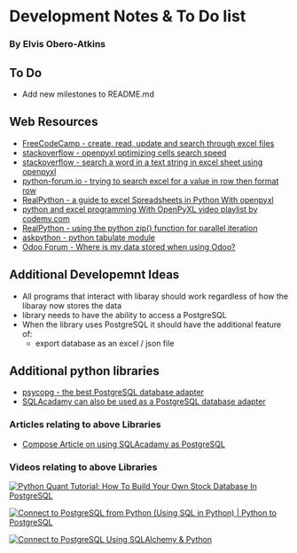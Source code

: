 # Development Notes & To Do list

### By Elvis Obero-Atkins

## To Do

- Add new milestones to README.md

## Web Resources

- [FreeCodeCamp - create, read, update and search through excel files](https://www.freecodecamp.org/news/how-to-create-read-update-and-search-through-excel-files-using-python-c70680d811d4/)
- [stackoverflow - openpyxl optimizing cells search speed](https://stackoverflow.com/questions/34054272/openpyxl-optimizing-cells-search-speed)
- [stackoverflow - search a word in a text string in excel sheet using openpyxl](https://stackoverflow.com/questions/34186335/search-a-word-in-a-text-string-in-excel-sheet-using-openpyxl)
- [python-forum.io - trying to search excel for a value in row then format row](https://python-forum.io/thread-21543.html)
- [RealPython - a guide to excel Spreadsheets in Python With openpyxl](https://realpython.com/openpyxl-excel-spreadsheets-python/)
- [python and excel programming With OpenPyXL video playlist by codemy.com](https://www.youtube.com/playlist?list=PLCC34OHNcOtrMWIf_MXWrCajQwp3lL27T)
- [RealPython - using the python zip() function for parallel iteration](https://realpython.com/python-zip-function/)
- [askpython - python tabulate module](https://www.askpython.com/python-modules/tabulate-tables-in-python)
- [Odoo Forum - Where is my data stored when using Odoo?](https://www.odoo.com/forum/help-1/where-is-my-data-stored-when-using-odoo-58043)

## Additional Developemnt Ideas

- All programs that interact with libaray should work regardless of
  how the libaray now stores the data
- library needs to have the ability to access a PostgreSQL
- When the library uses PostgreSQL it should have the additional feature of:
  - export database as an excel / json file

## Additional python libraries

- [psycopg - the best PostgreSQL database adapter](https://www.psycopg.org/)
- [SQLAcadamy can also be used as a PostgreSQL database adapter](https://www.psycopg.org/)

### Articles relating to above Libraries

- [Compose Article on using SQLAcadamy as PostgreSQL](https://www.compose.com/articles/using-postgresql-through-sqlalchemy/)

### Videos relating to above Libraries

[![Python Quant Tutorial: How To Build Your Own Stock Database In PostgreSQL](https://i.ytimg.com/vi/v-VWgQ-O540/maxresdefault.jpg)](https://www.youtube.com/watch?v=v-VWgQ-O540&ab_channel=ErolAspromatis "Python Quant Tutorial: How To Build Your Own Stock Database In PostgreSQL")

[![Connect to PostgreSQL from Python (Using SQL in Python) | Python to PostgreSQL](https://i.ytimg.com/vi/M2NzvnfS-hI/maxresdefault.jpg)](https://www.youtube.com/watch?v=M2NzvnfS-hI&ab_channel=techTFQ "Connect to PostgreSQL from Python (Using SQL in Python) | Python to PostgreSQL")

[![Connect to PostgreSQL Using SQLAlchemy & Python](https://i.ytimg.com/vi/neW9Y9xh4jc/maxresdefault.jpg)](https://www.youtube.com/watch?v=neW9Y9xh4jc&ab_channel=AnalyzingAlpha "Connect to PostgreSQL Using SQLAlchemy & Python")
